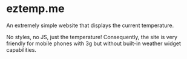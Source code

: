 eztemp.me
=========

An extremely simple website that displays the current temperature.

No styles, no JS, just the temperature! Consequently, the site is very friendly
for mobile phones with 3g but without built-in weather widget capabilities.
